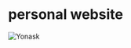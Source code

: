  # personal website
 
 ![Yonask](https://user-images.githubusercontent.com/103140237/185072093-b707dae0-0e44-4cb7-92fc-3517ae38b084.png)

